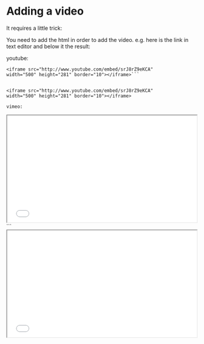 # Adding a video
It requires a little trick:

You need to add the html in order to add the video. e.g. here is the link in text editor and below it the result:

youtube:
```
<iframe src="http://www.youtube.com/embed/srJ8rZ9eKCA"
width="500" height="281" border="10"></iframe>```


<iframe src="http://www.youtube.com/embed/srJ8rZ9eKCA"
width="500" height="281" border="10"></iframe>

vimeo:

```
<iframe src="//player.vimeo.com/video/105602328"
width="500" height="281" webkitallowfullscreen mozallowfullscreen allowfullscreen></iframe>```



<iframe src="//player.vimeo.com/video/105602328" width="500" height="281" webkitallowfullscreen mozallowfullscreen allowfullscreen></iframe>

